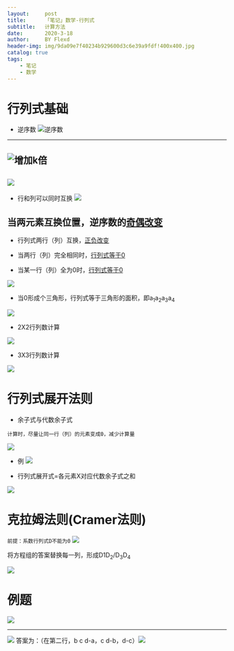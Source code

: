 ```yaml
---
layout:     post
title:      「笔记」数学-行列式
subtitle:   计算方法
date:       2020-3-18
author:     BY Flexd
header-img: img/9da09e7f40234b929600d3c6e39a9fdf!400x400.jpg
catalog: true
tags:
    - 笔记
    - 数学
---
```


# 行列式基础
- 逆序数
![逆序数](https://note.youdao.com/yws/api/personal/file/WEB928d706c230dc12c69dac4478c1e8f75?method=download&shareKey=be778dc208bd0f51abf1d853f06d54b3)
---
![增加k倍](https://note.youdao.com/yws/api/personal/file/WEBa709889ca89c9e26e0b902ff58ac4371?method=download&shareKey=6a80e307cac201c53b386b7a2e828fda)
---
![](https://note.youdao.com/yws/api/personal/file/WEB371a0780d54cb0024146632f697abd2a?method=download&shareKey=ee4f94c91e5dcfb4cc255fcc0798c6d4)
---
- 行和列可以同时互换
![](https://note.youdao.com/yws/api/personal/file/WEBf115fd0ba9aa5128f4ca20779dd53089?method=download&shareKey=47c02eaa9248181f3498ddc2a8865cb2)
## 当两元素互换位置，逆序数的<u>奇偶改变</u>

- 行列式两行（列）互换，<u>正负改变</u>

- 当两行（列）完全相同时，<u>行列式等于0</u>



- 当某一行（列）全为0时，<u>行列式等于0</u>

![](https://note.youdao.com/yws/api/personal/file/WEBed312b77752d5fbddcea3ef2b7a5b238?method=download&shareKey=90f2ef46908b9b6d70cbe12f34db4ce3)

- 当0形成个三角形，行列式等于三角形的面积，即a<sub>1</sub>a<sub>2</sub>a<sub>3</sub>a<sub>4</sub>

![](https://note.youdao.com/yws/api/personal/file/WEB7d0e2691545223432c08864ed89cb486?method=download&shareKey=44861c173f1f4041bcbdbc983f16c598)

- 2X2行列数计算

![](https://note.youdao.com/yws/api/personal/file/WEB0e2c951d22cc7c48694f54a824b4ffa6?method=download&shareKey=3e2c9b947663bcdfe4971f985dae0acf)

- 3X3行列数计算

![](https://note.youdao.com/yws/api/personal/file/WEBc0d081fd2682b9178e4c004eb4369c65?method=download&shareKey=39b3029437afd9dcc8c8056096ae4754)

# 行列式展开法则
- 余子式与代数余子式

`计算时，尽量让同一行（列）的元素变成0，减少计算量`

![](https://note.youdao.com/yws/api/personal/file/WEB3874e487c62ebc0e9fb6a57fb87ec837?method=download&shareKey=f23e343d0d41126d2990a0bccc9c7915)

- 例
![](https://note.youdao.com/yws/api/personal/file/WEB25bf45482901b10efff3b2b6ec8c3325?method=download&shareKey=3b8e758b99c3496517e2b39be07eb59c)

- 行列式展开式=各元素X对应代数余子式之和

![](https://note.youdao.com/yws/api/personal/file/WEBdf291263497fd07c80dcbabd4ea3ecc3?method=download&shareKey=1dda2fffac79566cd1a803637ee47368)

# 克拉姆法则(Cramer法则)
`前提：系数行列式D不能为0`
![](https://note.youdao.com/yws/api/personal/file/WEBbf067ef6bb38f1a30a4fb42000c64e31?method=download&shareKey=bc639f238ff38419bab919abdbc34b02)

将方程组的答案替换每一列，形成D<sud>1</sud>D<sub>2</sub>/D<sub>3</sub>D<sub>4</sub>

![](https://note.youdao.com/yws/api/personal/file/WEB9aa9430128aa5dd3a59027b22d7679c2?method=download&shareKey=4aa5830127506ec07ae4a725bafd6647)

# 例题
![](https://note.youdao.com/yws/api/personal/file/WEBe67e18882bbaaff407b6c0f01a509fa2?method=download&shareKey=888658fca3de68822a9108242698b2f0)

---

![](https://note.youdao.com/yws/api/personal/file/WEB78fd5394e867d0426829d3fb546acfab?method=download&shareKey=aed3ac5c45fc8476e5e11ab8035ff239)
答案为：（在第二行，b c d-a，c d-b，d-c）![](https://note.youdao.com/yws/api/personal/file/WEB7153805048cda11e0de2f92aa3c1c1af?method=download&shareKey=2df19a84d6576ebc03ace746c1ab7a0f)